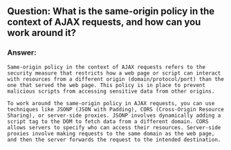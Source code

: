 ## Question: What is the same-origin policy in the context of AJAX requests, and how can you work around it?

### Answer:

`Same-origin policy in the context of AJAX requests refers to the security measure that restricts how a web page or script can interact with resources from a different origin (domain/protocol/port) than the one that served the web page. This policy is in place to prevent malicious scripts from accessing sensitive data from other origins.`

`To work around the same-origin policy in AJAX requests, you can use techniques like JSONP (JSON with Padding), CORS (Cross-Origin Resource Sharing), or server-side proxies. JSONP involves dynamically adding a script tag to the DOM to fetch data from a different domain. CORS allows servers to specify who can access their resources. Server-side proxies involve making requests to the same domain as the web page, and then the server forwards the request to the intended destination.`